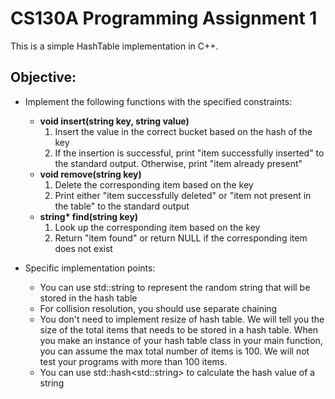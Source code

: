 # CS130A Programming Assignment 1
This is a simple HashTable implementation in C++.

## Objective:
* Implement the following functions with the specified constraints:
	* **void insert(string key, string value)**
		1. Insert the value in the correct bucket based on the hash of the key
		2. If the insertion is successful, print "item successfully inserted" to the standard output. Otherwise, print "item already present"
	* **void remove(string key)**
		1. Delete the corresponding item based on the key
		2. Print either "item successfully deleted" or "item not present in the table" to the standard output
	* **string\* find(string key)**
		1. Look up the corresponding item based on the key
		2. Return "item found" or return NULL if the corresponding item does not exist

* Specific implementation points:
	* You can use std::string to represent the random string that will be stored in the hash table
	* For collision resolution, you should use separate chaining
	* You don't need to implement resize of hash table. We will tell you the size of the total items that needs to be stored in a hash table. When you make an instance of your hash table class in your main function, you can assume the max total number of items is 100. We will not test your programs with more than 100 items.
	* You can use std::hash\<std::string\> to calculate the hash value of a string

